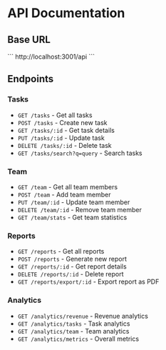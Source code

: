 # API Documentation

## Base URL
\`\`\`
http://localhost:3001/api
\`\`\`

## Endpoints

### Tasks
- `GET /tasks` - Get all tasks
- `POST /tasks` - Create new task
- `GET /tasks/:id` - Get task details
- `PUT /tasks/:id` - Update task
- `DELETE /tasks/:id` - Delete task
- `GET /tasks/search?q=query` - Search tasks

### Team
- `GET /team` - Get all team members
- `POST /team` - Add team member
- `PUT /team/:id` - Update team member
- `DELETE /team/:id` - Remove team member
- `GET /team/stats` - Get team statistics

### Reports
- `GET /reports` - Get all reports
- `POST /reports` - Generate new report
- `GET /reports/:id` - Get report details
- `DELETE /reports/:id` - Delete report
- `GET /reports/export/:id` - Export report as PDF

### Analytics
- `GET /analytics/revenue` - Revenue analytics
- `GET /analytics/tasks` - Task analytics
- `GET /analytics/team` - Team analytics
- `GET /analytics/metrics` - Overall metrics
